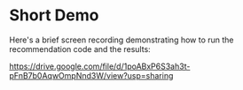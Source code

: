 # Short Demo

Here's a brief screen recording demonstrating how to run the recommendation code and the results:

https://drive.google.com/file/d/1poABxP6S3ah3t-pFnB7b0AqwOmpNnd3W/view?usp=sharing
